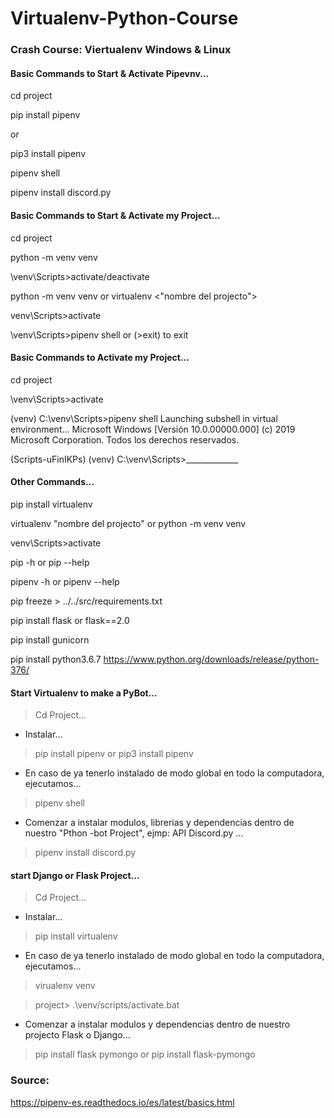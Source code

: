 # Virtualenv-Python-Course
### Crash Course: Viertualenv Windows &amp; Linux

#### Basic Commands to Start & Activate Pipevnv...

cd project

pip install pipenv

or 

pip3 install pipenv

pipenv shell

pipenv install discord.py

#### Basic Commands to Start & Activate my Project...

cd project

python -m venv venv

\venv\Scripts>activate/deactivate

python -m venv venv or virtualenv <"nombre del projecto">

venv\Scripts>activate

\venv\Scripts>pipenv shell  or  (>exit) to exit


#### Basic Commands to Activate my Project...

cd project

\venv\Scripts>activate

(venv) C:\venv\Scripts>pipenv shell
Launching subshell in virtual environment…
Microsoft Windows [Versión 10.0.00000.000]
(c) 2019 Microsoft Corporation. Todos los derechos reservados.

(Scripts-uFinIKPs) (venv) C:\venv\Scripts>_____________


#### Other Commands...

pip install virtualenv

virtualenv "nombre del projecto" or python -m venv venv 

venv\Scripts>activate

pip -h   or    pip --help

pipenv -h   or    pipenv --help

pip freeze > ../../src/requirements.txt

pip install flask or flask==2.0

pip install gunicorn

pip install python3.6.7 https://www.python.org/downloads/release/python-376/



#### Start Virtualenv to make a PyBot...

> Cd Project...
 
 - Instalar...
 
 > pip install pipenv   or   pip3 install pipenv
 
 - En caso de ya tenerlo instalado de modo global en todo la computadora, ejecutamos...
 
 > pipenv shell
 
 - Comenzar a instalar modulos, librerias y dependencias dentro de nuestro "Pthon -bot Project", ejmp: API Discord.py ...
 
 > pipenv install discord.py
 





#### start Django or Flask Project...

 > Cd Project...
 
 - Instalar...
 
 > pip install virtualenv
 
 - En caso de ya tenerlo instalado de modo global en todo la computadora, ejecutamos...
 
 > virualenv venv
 
 > project> .\venv/scripts/activate.bat
 
 - Comenzar a instalar modulos y dependencias dentro de nuestro projecto Flask o Django...
 
 > pip install flask pymongo or pip install flask-pymongo
 
 



### Source:

https://pipenv-es.readthedocs.io/es/latest/basics.html
